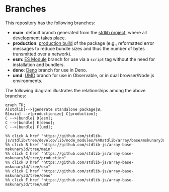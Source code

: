 <!--

@license Apache-2.0

Copyright (c) 2022 The Stdlib Authors.

Licensed under the Apache License, Version 2.0 (the "License");
you may not use this file except in compliance with the License.
You may obtain a copy of the License at

    http://www.apache.org/licenses/LICENSE-2.0

Unless required by applicable law or agreed to in writing, software
distributed under the License is distributed on an "AS IS" BASIS,
WITHOUT WARRANTIES OR CONDITIONS OF ANY KIND, either express or implied.
See the License for the specific language governing permissions and
limitations under the License.

-->

# Branches

This repository has the following branches:

-   **main**: default branch generated from the [stdlib project][stdlib-url], where all development takes place.
-   **production**: [production build][production-url] of the package (e.g., reformatted error messages to reduce bundle sizes and thus the number of bytes transmitted over a network).
-   **esm**: [ES Module][esm-url] branch for use via a `script` tag without the need for installation and bundlers.
-   **deno**: [Deno][deno-url] branch for use in Deno.
-   **umd**: [UMD][umd-url] branch for use in Observable, or in dual browser/Node.js environments.

The following diagram illustrates the relationships among the above branches:

```mermaid
graph TD;
A[stdlib]-->|generate standalone package|B;
B[main] -->|productionize| C[production];
C -->|bundle| D[esm];
C -->|bundle| E[deno];
C -->|bundle| F[umd];

%% click A href "https://github.com/stdlib-js/stdlib/tree/develop/lib/node_modules/%40stdlib/array/base/mskunary3d"
%% click B href "https://github.com/stdlib-js/array-base-mskunary3d/tree/main"
%% click C href "https://github.com/stdlib-js/array-base-mskunary3d/tree/production"
%% click D href "https://github.com/stdlib-js/array-base-mskunary3d/tree/esm"
%% click E href "https://github.com/stdlib-js/array-base-mskunary3d/tree/deno"
%% click F href "https://github.com/stdlib-js/array-base-mskunary3d/tree/umd"
```

[stdlib-url]: https://github.com/stdlib-js/stdlib/tree/develop/lib/node_modules/%40stdlib/array/base/mskunary3d
[production-url]: https://github.com/stdlib-js/array-base-mskunary3d/tree/production
[deno-url]: https://github.com/stdlib-js/array-base-mskunary3d/tree/deno
[umd-url]: https://github.com/stdlib-js/array-base-mskunary3d/tree/umd
[esm-url]: https://github.com/stdlib-js/array-base-mskunary3d/tree/esm